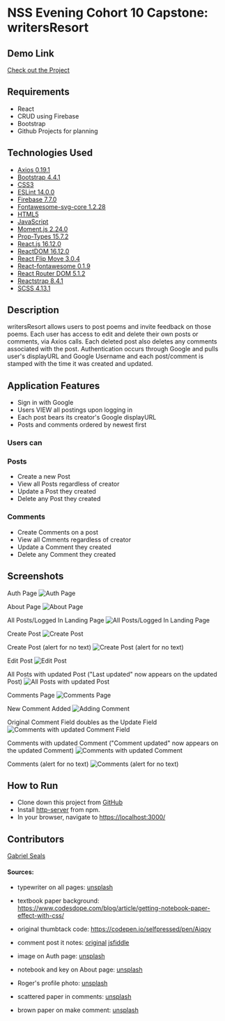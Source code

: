 # NSS Evening Cohort 10 Capstone: writersResort

## Demo Link

[Check out the Project](https://writersresort-97d54.firebaseapp.com/auth)

## Requirements

* React
* CRUD using Firebase
* Bootstrap
* Github Projects for planning

## Technologies Used

* [Axios 0.19.1](https://www.npmjs.com/package/axios)
* [Bootstrap 4.4.1](https://getbootstrap.com/)
* [CSS3](https://www.w3.org/Style/CSS/Overview.en.html)
* [ESLint 14.0.0](https://eslint.org/)
* [Firebase 7.7.0](https://firebase.google.com/)
* [Fontawesome-svg-core 1.2.28](https://www.npmjs.com/package/@fortawesome/fontawesome-svg-core)
* [HTML5](https://html.spec.whatwg.org/multipage/)
* [JavaScript](https://www.javascript.com/)
* [Moment.js 2.24.0](https://momentjs.com/)
* [Prop-Types 15.7.2](https://www.npmjs.com/package/prop-types)
* [React.js 16.12.0](https://reactjs.org/docs/create-a-new-react-app.html)
* [ReactDOM 16.12.0](https://www.npmjs.com/package/react-dom)
* [React Flip Move 3.0.4](https://www.npmjs.com/package/react-flip-move)
* [React-fontawesome 0.1.9](https://www.npmjs.com/package/react-fontawesome)
* [React Router DOM 5.1.2](https://www.npmjs.com/package/react-router-dom)
* [Reactstrap 8.4.1](https://reactstrap.github.io/)
* [SCSS 4.13.1](https://sass-lang.com/)


## Description

writersResort allows users to post poems and invite feedback on those poems. Each user has access to edit and delete their own posts or comments, via Axios calls. Each deleted post also deletes any comments associated with the post. Authentication occurs through Google and pulls user's displayURL and Google Username and each post/comment is stamped with the time it was created and updated.

## Application Features

* Sign in with Google
* Users VIEW all postings upon logging in
* Each post bears its creator's Google displayURL
* Posts and comments ordered by newest first

### Users can

### Posts
* Create a new Post
* View all Posts regardless of creator
* Update a Post they created
* Delete any Post they created

### Comments
* Create Comments on a post
* View all Cmments regardless of creator
* Update a Comment they created
* Delete any Comment they created

## Screenshots

Auth Page
![Auth Page](https://raw.githubusercontent.com/gseals/writersResort/master/screenshots/auth.png)

About Page
![About Page](https://raw.githubusercontent.com/gseals/writersResort/master/screenshots/about.png)

All Posts/Logged In Landing Page
![All Posts/Logged In Landing Page](https://raw.githubusercontent.com/gseals/writersResort/master/screenshots/AllPosts.png)

Create Post
![Create Post](https://raw.githubusercontent.com/gseals/writersResort/master/screenshots/CreatePost.png)

Create Post (alert for no text)
![Create Post (alert for no text)](https://raw.githubusercontent.com/gseals/writersResort/master/screenshots/CreatePostNoText.png)

Edit Post
![Edit Post](https://raw.githubusercontent.com/gseals/writersResort/master/screenshots/EditPost.png)

All Posts with updated Post ("Last updated" now appears on the updated Post)
![All Posts with updated Post](https://raw.githubusercontent.com/gseals/writersResort/master/screenshots/AllPostsUpdatedPost.png)

Comments Page
![Comments Page](https://raw.githubusercontent.com/gseals/writersResort/master/screenshots/CommentsPage.png)

New Comment Added
![Adding Comment](https://raw.githubusercontent.com/gseals/writersResort/master/screenshots/NewComment.png)

Original Comment Field doubles as the Update Field
![Comments with updated Comment Field](https://raw.githubusercontent.com/gseals/writersResort/master/screenshots/UpdateCommentTrigger.png)

Comments with updated Comment ("Comment updated" now appears on the updated Comment)
![Comments with updated Comment](https://raw.githubusercontent.com/gseals/writersResort/master/screenshots/UpdatedComment.png)

Comments (alert for no text)
![Comments (alert for no text)](https://raw.githubusercontent.com/gseals/writersResort/master/screenshots/CommentNoText.png)

## How to Run

* Clone down this project from [GitHub](https://github.com/gseals/writersResort)
* Install [http-server](https://www.npmjs.com/package/http-server) from npm.
* In your browser, navigate to [https://localhost:3000/](https://localhost:3000/)

## Contributors

[Gabriel Seals](https://github.com/gseals)

#### Sources:

* typewriter on all pages: [unsplash](https://unsplash.com/photos/0gkw_9fy0eQ)

* textbook paper background: https://www.codesdope.com/blog/article/getting-notebook-paper-effect-with-css/

* original thumbtack code: https://codepen.io/selfpressed/pen/Aiqoy

* comment post it notes: [original](http://creative-punch.net/2014/02/create-css3-post-it-note/) [jsfiddle](https://jsfiddle.net/doug99collins/8v02zj5k/)

* image on Auth page: [unsplash](https://unsplash.com/photos/HzTJMkjctKE)

* notebook and key on About page: [unsplash](https://unsplash.com/photos/o9KNLaITFYw)

* Roger's profile photo: [unsplash](https://unsplash.com/photos/9R-CH7PR150)

* scattered paper in comments: [unsplash](https://unsplash.com/photos/aJTiW00qqtI)

* brown paper on make comment: [unsplash](https://unsplash.com/photos/Y3vPEuNlf7w)
